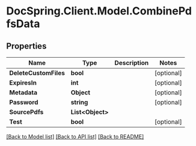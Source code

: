 # DocSpring.Client.Model.CombinePdfsData

## Properties

Name | Type | Description | Notes
------------ | ------------- | ------------- | -------------
**DeleteCustomFiles** | **bool** |  | [optional] 
**ExpiresIn** | **int** |  | [optional] 
**Metadata** | **Object** |  | [optional] 
**Password** | **string** |  | [optional] 
**SourcePdfs** | **List&lt;Object&gt;** |  | 
**Test** | **bool** |  | [optional] 

[[Back to Model list]](../README.md#documentation-for-models) [[Back to API list]](../README.md#documentation-for-api-endpoints) [[Back to README]](../README.md)

